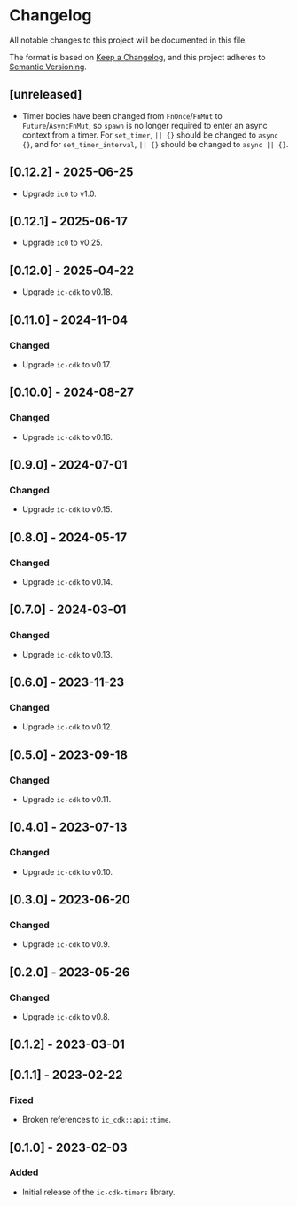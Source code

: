 # Changelog
All notable changes to this project will be documented in this file.

The format is based on [Keep a Changelog](https://keepachangelog.com/en/1.0.0/),
and this project adheres to [Semantic Versioning](https://semver.org/spec/v2.0.0.html).

## [unreleased]

- Timer bodies have been changed from `FnOnce`/`FnMut` to `Future`/`AsyncFnMut`, so `spawn` is no longer required to enter an async context from a timer. For `set_timer`, `|| {}` should be changed to `async {}`, and for `set_timer_interval`, `|| {}` should be changed to `async || {}`.

## [0.12.2] - 2025-06-25

- Upgrade `ic0` to v1.0.

## [0.12.1] - 2025-06-17

- Upgrade `ic0` to v0.25.

## [0.12.0] - 2025-04-22

- Upgrade `ic-cdk` to v0.18.

## [0.11.0] - 2024-11-04

### Changed

- Upgrade `ic-cdk` to v0.17.

## [0.10.0] - 2024-08-27

### Changed

- Upgrade `ic-cdk` to v0.16.

## [0.9.0] - 2024-07-01

### Changed

- Upgrade `ic-cdk` to v0.15.

## [0.8.0] - 2024-05-17

### Changed

- Upgrade `ic-cdk` to v0.14.

## [0.7.0] - 2024-03-01

### Changed

- Upgrade `ic-cdk` to v0.13.

## [0.6.0] - 2023-11-23

### Changed

- Upgrade `ic-cdk` to v0.12.

## [0.5.0] - 2023-09-18

### Changed

- Upgrade `ic-cdk` to v0.11.

## [0.4.0] - 2023-07-13

### Changed

- Upgrade `ic-cdk` to v0.10.

## [0.3.0] - 2023-06-20

### Changed

- Upgrade `ic-cdk` to v0.9.

## [0.2.0] - 2023-05-26

### Changed

- Upgrade `ic-cdk` to v0.8.

## [0.1.2] - 2023-03-01

## [0.1.1] - 2023-02-22

### Fixed

- Broken references to `ic_cdk::api::time`.

## [0.1.0] - 2023-02-03

### Added

- Initial release of the `ic-cdk-timers` library.
